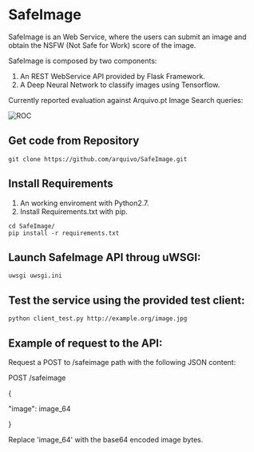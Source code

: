 SafeImage
=========

SafeImage is an Web Service, where the users can submit an image and obtain the NSFW (Not Safe for Work) score of the image.

SafeImage is composed by two components:

1.  An REST WebService API provided by Flask Framework.
2.  A Deep Neural Network to classify images using Tensorflow.

Currently reported evaluation against Arquivo.pt Image Search queries:

![](https://github.com/arquivo/SafeImage/blob/master/docs/ROC.png?raw=true "ROC")


Get code from Repository
------------------------

``` sourceCode
git clone https://github.com/arquivo/SafeImage.git
```

Install Requirements
--------------------

1.  An working enviroment with Python2.7.
2.  Install Requirements.txt with pip.

``` sourceCode
cd SafeImage/
pip install -r requirements.txt
```

Launch SafeImage API throug uWSGI:
----------------------------------

``` sourceCode
uwsgi uwsgi.ini
```

Test the service using the provided test client:
------------------------------------------------

``` sourceCode
python client_test.py http://example.org/image.jpg
```

Example of request to the API:
------------------------------
Request a POST to /safeimage path with the following JSON content:

POST /safeimage

{

  "image": image_64
  
}

Replace 'image_64' with the base64 encoded image bytes.






